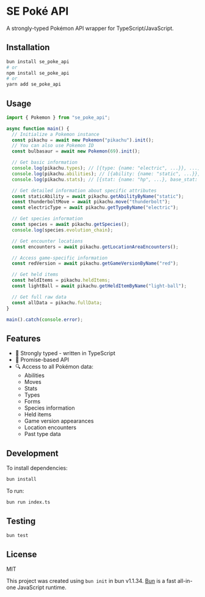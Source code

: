 # SE Poké API

A strongly-typed Pokémon API wrapper for TypeScript/JavaScript.

## Installation

```bash
bun install se_poke_api
# or
npm install se_poke_api
# or
yarn add se_poke_api
```

## Usage

```typescript
import { Pokemon } from "se_poke_api";

async function main() {
  // Initialize a Pokemon instance
  const pikachu = await new Pokemon("pikachu").init();
  // You can also use Pokemon ID
  const bulbasaur = await new Pokemon(69).init();

  // Get basic information
  console.log(pikachu.types); // [{type: {name: "electric", ...}}, ...]
  console.log(pikachu.abilities); // [{ability: {name: "static", ...}}, ...]
  console.log(pikachu.stats); // [{stat: {name: "hp", ...}, base_stat: 35}, ...]

  // Get detailed information about specific attributes
  const staticAbility = await pikachu.getAbilityByName("static");
  const thunderboltMove = await pikachu.move("thunderbolt");
  const electricType = await pikachu.getTypeByName("electric");

  // Get species information
  const species = await pikachu.getSpecies();
  console.log(species.evolution_chain);

  // Get encounter locations
  const encounters = await pikachu.getLocationAreaEncounters();

  // Access game-specific information
  const redVersion = await pikachu.getGameVersionByName("red");

  // Get held items
  const heldItems = pikachu.heldItems;
  const lightBall = await pikachu.getHeldItemByName("light-ball");

  // Get full raw data
  const allData = pikachu.fullData;
}

main().catch(console.error);
```

## Features

- 🎯 Strongly typed - written in TypeScript
- 🚀 Promise-based API
- 🔍 Access to all Pokémon data:
  - Abilities
  - Moves
  - Stats
  - Types
  - Forms
  - Species information
  - Held items
  - Game version appearances
  - Location encounters
  - Past type data

## Development

To install dependencies:

```bash
bun install
```

To run:

```bash
bun run index.ts
```

## Testing

```bash
bun test
```

## License

MIT

This project was created using `bun init` in bun v1.1.34. [Bun](https://bun.sh) is a fast all-in-one JavaScript runtime.
